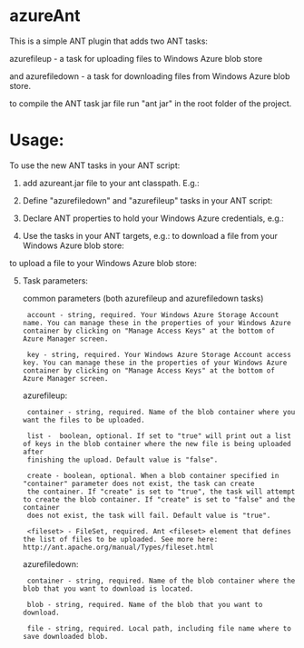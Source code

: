 azureAnt
========

This is a simple ANT plugin that adds two ANT tasks:

azurefileup - a task for uploading files to Windows Azure blob store 

and 
azurefiledown - a task for downloading files from Windows Azure blob store. 

to compile the ANT task jar file run "ant jar" in the root folder of the project.

Usage:
========
To use the new ANT tasks in your ANT script:

1. add azureant.jar file to your ant classpath. E.g.: 

    <path id="java.myproject.classpath">
        <pathelement location="${build.classes}"/>
        <fileset dir="somefolder">
        	<include name="azureant.jar" />
        </fileset>    	
    </path>
    
2. Define "azurefiledown" and "azurefileup" tasks in your ANT script:

<taskdef name="azurefileup" classname="org.citybot.ant.AzureBlobFileUpload" >
     	<classpath>
			<path refid="java.myproject.classpath" />
		</classpath>
</taskdef>

<taskdef name="azurefiledown" classname="org.citybot.ant.AzureBlobFileDownload" >
       	<classpath>
			<path refid="java.myproject.classpath" />
		</classpath>
</taskdef>   

3. Declare ANT properties to hold your Windows Azure credentials, e.g.:

	<property name="azure.key" value="averylongsequenceofcharactersthatisyourazurekey" />
	<property name="azure.account" value="azureant" />
	<property name="azure.container" value="testfiles" />
	

4. Use the tasks in your ANT targets, e.g.: 
to download a file from your Windows Azure blob store:

<azurefiledown file="testfiles/azureanttest_download.txt" blob="azureanttest.txt" 
container="${azure.container}" account="${azure.account}" key="${azure.key}"/>

to upload a file to your Windows Azure blob store:

<azurefileup container="${azure.container}" list="true" create="true" account="${azure.account}" key="${azure.key}">
    <fileset dir="${env.HOME}/somefilesIwantToUpload" includes="*" />
</azurefileup>


5. Task parameters:

    common parameters (both azurefileup and azurefiledown tasks)
        
        account - string, required. Your Windows Azure Storage Account name. You can manage these in the properties of your Windows Azure container by clicking on "Manage Access Keys" at the bottom of Azure Manager screen.
        
        key - string, required. Your Windows Azure Storage Account access key. You can manage these in the properties of your Windows Azure container by clicking on "Manage Access Keys" at the bottom of Azure Manager screen.
    
    azurefileup:
    
        container - string, required. Name of the blob container where you want the files to be uploaded.
        
        list -  boolean, optional. If set to "true" will print out a list of keys in the blob container where the new file is being uploaded after 
        finishing the upload. Default value is "false".
        
        create - boolean, optional. When a blob container specified in "container" parameter does not exist, the task can create
        the container. If "create" is set to "true", the task will attempt to create the blob container. If "create" is set to "false" and the container
        does not exist, the task will fail. Default value is "true".
        
        <fileset> - FileSet, required. Ant <fileset> element that defines the list of files to be uploaded. See more here: http://ant.apache.org/manual/Types/fileset.html
        
    azurefiledown:
    
        container - string, required. Name of the blob container where the blob that you want to download is located.
        
        blob - string, required. Name of the blob that you want to download.
        
        file - string, required. Local path, including file name where to save downloaded blob.

        
        
        
        
